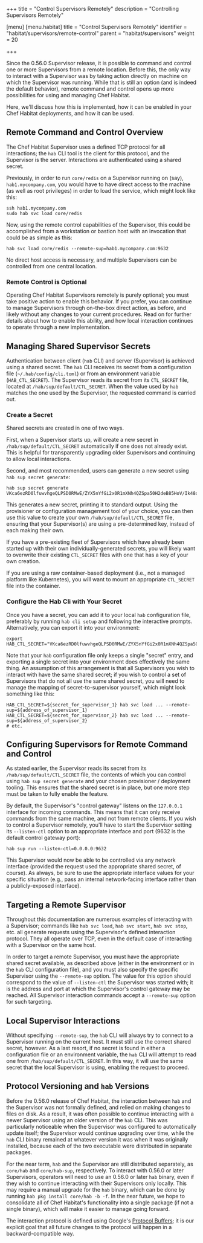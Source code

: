 +++
title = "Control Supervisors Remotely"
description = "Controlling Supervisors Remotely"

[menu]
  [menu.habitat]
    title = "Control Supervisors Remotely"
    identifier = "habitat/supervisors/remote-control"
    parent = "habitat/supervisors"
    weight = 20

+++

Since the 0.56.0 Supervisor release, it is possible to command and control one or more Supervisors from a remote location. Before this, the only way to interact with a Supervisor was by taking action directly on machine on which the Supervisor was running. While that is still an option (and is indeed the default behavior), remote command and control opens up more possibilities for using and managing Chef Habitat.

Here, we'll discuss how this is implemented, how it can be enabled in your Chef Habitat deployments, and how it can be used.

## Remote Command and Control Overview

The Chef Habitat Supervisor uses a defined TCP protocol for all interactions; the `hab` CLI tool is the client for this protocol, and the Supervisor is the server. Interactions are authenticated using a shared secret.

Previously, in order to run `core/redis` on a Supervisor running on (say), `hab1.mycompany.com`, you would have to have direct access to the machine (as well as root privileges) in order to load the service, which might look like this:

```
ssh hab1.mycompany.com
sudo hab svc load core/redis
```

Now, using the remote control capabilities of the Supervisor, this could be accomplished from a workstation or bastion host with an invocation that could be as simple as this:

```
hab svc load core/redis --remote-sup=hab1.mycompany.com:9632
```

No direct host access is necessary, and multiple Supervisors can be controlled from one central location.

### Remote Control is Optional

Operating Chef Habitat Supervisors remotely is purely optional; you must take positive action to enable this behavior. If you prefer, you can continue to manage Supervisors through on-the-box direct action, as before, and likely without any changes to your current procedures. Read on for further details about how to enable this ability, and how local interaction continues to operate through a new implementation.

## Managing Shared Supervisor Secrets

Authentication between client (`hab` CLI) and server (Supervisor) is achieved using a shared secret. The `hab` CLI receives its secret from a configuration file (`~/.hab/config/cli.toml`) or from an environment variable (`HAB_CTL_SECRET`). The Supervisor reads its secret from its `CTL_SECRET` file, located at `/hab/sup/default/CTL_SECRET`. When the value used by `hab` matches the one used by the Supervisor, the requested command is carried out.

### Create a Secret

Shared secrets are created in one of two ways.

First, when a Supervisor starts up, will create a new secret in `/hab/sup/default/CTL_SECRET` automatically if one does not already exist. This is helpful for transparently upgrading older Supervisors and continuing to allow local interactions.

Second, and most recommended, users can generate a new secret using `hab sup secret generate`:

```
hab sup secret generate
VKca6ezRD0lfuwvhgeQLPSD0RMwE/ZYX5nYfGi2x0R1mXNh4QZSpa50H2deB85HoV/Ik48orF4p0/7MuVNPwNA==
```

This generates a new secret, printing it to standard output. Using the provisioner or configuration management tool of your choice, you can then use this value to create your own `/hab/sup/default/CTL_SECRET` file, ensuring that your Supervisor(s) are using a pre-determined key, instead of each making their own.

If you have a pre-existing fleet of Supervisors which have already been started up with their own individually-generated secrets, you will likely want to overwrite their existing `CTL_SECRET` files with one that has a key of your own creation.

If you are using a raw container-based deployment (i.e., not a managed platform like Kubernetes), you will want to mount an appropriate `CTL_SECRET` file into the container.

### Configure the Hab Cli with Your Secret

Once you have a secret, you can add it to your local `hab` configuration file, preferably by running `hab cli setup` and following the interactive prompts. Alternatively, you can export it into your environment:

```
export HAB_CTL_SECRET="VKca6ezRD0lfuwvhgeQLPSD0RMwE/ZYX5nYfGi2x0R1mXNh4QZSpa50H2deB85HoV/Ik48orF4p0/7MuVNPwNA=="
```

Note that your `hab` configuration file only keeps a single "secret" entry, and exporting a single secret into your environment does effectively the same thing. An assumption of this arrangement is that all Supervisors you wish to interact with have the same shared secret; if you wish to control a set of Supervisors that do not all use the same shared secret, you will need to manage the mapping of secret-to-supervisor yourself, which might look something like this:

```
HAB_CTL_SECRET=${secret_for_supervisor_1} hab svc load ... --remote-sup=${address_of_supervisor_1}
HAB_CTL_SECRET=${secret_for_supervisor_2} hab svc load ... --remote-sup=${address_of_supervisor_2}
# etc.
```

## Configuring Supervisors for Remote Command and Control

As stated earlier, the Supervisor reads its secret from its `/hab/sup/default/CTL_SECRET` file, the contents of which you can control using `hab sup secret generate` and your chosen provisioner / deployment tooling. This ensures that the shared secret is in place, but one more step must be taken to fully enable the feature.

By default, the Supervisor's "control gateway" listens on the `127.0.0.1` interface for incoming commands. This means that it can only receive commands from the same machine, and not from remote clients. If you wish to control a Supervisor remotely, you'll have to start the Supervisor setting its `--listen-ctl` option to an appropriate interface and port (9632 is the default control gateway port):

```
hab sup run --listen-ctl=0.0.0.0:9632
```

This Supervisor would now be able to be controlled via any network interface (provided the request used the appropriate shared secret, of course). As always, be sure to use the appropriate interface values for your specific situation (e.g., pass an internal network-facing interface rather than a publicly-exposed interface).

## Targeting a Remote Supervisor

Throughout this documentation are numerous examples of interacting with a Supervisor; commands like `hab svc load`, `hab svc start`, `hab svc stop`, etc. all generate requests using the Supervisor's defined interaction protocol. They all operate over TCP, even in the default case of interacting with a Supervisor on the same host.

In order to target a remote Supervisor, you must have the appropriate shared secret available, as described above (either in the environment or in the `hab` CLI configuration file), and you must also specify the specific Supervisor using the `--remote-sup` option. The value for this option should correspond to the value of `--listen-ctl` the Supervisor was started with; it is the address and port at which the Supervisor's control gateway may be reached. All Supervisor interaction commands accept a `--remote-sup` option for such targeting.

## Local Supervisor Interactions

Without specifying `--remote-sup`, the `hab` CLI will always try to connect to a Supervisor running on the current host. It must still use the correct shared secret, however. As a last resort, if no secret is found in either a configuration file or an environment variable, the `hab` CLI will attempt to read one from `/hab/sup/default/CTL_SECRET`. In this way, it will use the same secret that the local Supervisor is using, enabling the request to proceed.

## Protocol Versioning and `hab` Versions

Before the 0.56.0 release of Chef Habitat, the interaction between `hab` and the Supervisor was not formally defined, and relied on making changes to files on disk. As a result, it was often possible to continue interacting with a newer Supervisor using an older version of the `hab` CLI. This was particularly noticeable when the Supervisor was configured to automatically update itself; the Supervisor would continue upgrading over time, while the `hab` CLI binary remained at whatever version it was when it was originally installed, because each of the two executable were distributed in separate packages.

For the near term, `hab` and the Supervisor are still distributed separately, as `core/hab` and `core/hab-sup`, respectively. To interact with 0.56.0 or later Supervisors, operators will need to use an 0.56.0 or later `hab` binary, even if they wish to continue interacting with their Supervisors only locally. This may require a manual upgrade for the `hab` binary, which can be done by running `hab pkg install core/hab -b -f`. In the near future, we hope to consolidate all of Chef Habitat's functionality into a single package (if not a single binary), which will make it easier to manage going forward.

The interaction protocol is defined using Google's [Protocol Buffers](https://developers.google.com/protocol-buffers/); it is our explicit goal that all future changes to the protocol will happen in a backward-compatible way.
